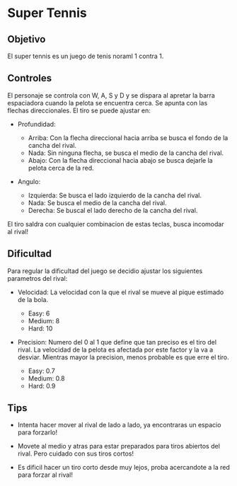 # Super Tennis

## Objetivo

El super tennis es un juego de tenis noraml 1 contra 1. 

## Controles

El personaje se controla con W, A, S y D y se dispara al apretar la barra espaciadora cuando la pelota se encuentra cerca. Se apunta con las flechas direccionales. El tiro se puede ajustar en:

 - Profundidad: 
    - Arriba: Con la flecha direccional hacia arriba se busca el fondo de la cancha del rival.
    - Nada: Sin ninguna flecha, se busca el medio de la cancha del rival.
    - Abajo: Con la flecha direccional hacia abajo se busca dejarle la pelota cerca de la red.

 - Angulo:
    - Izquierda: Se busca el lado izquierdo de la cancha del rival.
    - Nada: Se busca el medio de la cancha del rival.
    - Derecha: Se buscal el lado derecho de la cancha del rival.

El tiro saldra con cualquier combinacion de estas teclas, busca incomodar al rival!

## Dificultad

Para regular la dificultad del juego se decidio ajustar los siguientes parametros del rival:

 - Velocidad: La velocidad con la que el rival se mueve al pique estimado de la bola.
    - Easy: 6
    - Medium: 8
    - Hard: 10

 - Precision: Numero del 0 al 1 que define que tan preciso es el tiro del rival. La velocidad de la pelota es afectada por este factor y la va a desviar. Mientras mayor la precision, menos probable es que erre el tiro.
    - Easy: 0.7
    - Medium: 0.8
    - Hard: 0.9

## Tips

 - Intenta hacer mover al rival de lado a lado, ya encontraras un espacio para forzarlo!

 - Movete al medio y atras para estar preparados para tiros abiertos del rival. Pero cuidado con sus tiros cortos!

 - Es dificil hacer un tiro corto desde muy lejos, proba acercandote a la red para forzar al rival!